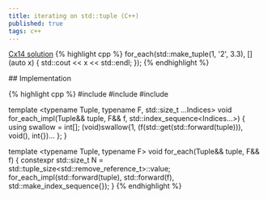 ```yaml
---
title: iterating on std::tuple (C++)
published: true
tags: c++
---
```

[Cx14 solution](https://codereview.stackexchange.com/questions/51407/stdtuple-foreach-implementation/67394#67394?newreg=7edb5dfdff294d8cb78411576eefc9f1)
{% highlight cpp %}
for_each(std::make_tuple(1, '2', 3.3), [](auto x) {
    std::cout << x << std::endl;
});
{% endhighlight %}

## Implementation

{% highlight cpp %}
#include <cstddef>
#include <tuple>
#include <utility>

template <typename Tuple, typename F, std::size_t ...Indices>
void for_each_impl(Tuple&& tuple, F&& f, std::index_sequence<Indices...>) {
    using swallow = int[];
    (void)swallow{1,
        (f(std::get<Indices>(std::forward<Tuple>(tuple))), void(), int{})...
    };
}

template <typename Tuple, typename F>
void for_each(Tuple&& tuple, F&& f) {
    constexpr std::size_t N = std::tuple_size<std::remove_reference_t<Tuple>>::value;
    for_each_impl(std::forward<Tuple>(tuple), std::forward<F>(f),
                  std::make_index_sequence<N>{});
}
{% endhighlight %}
